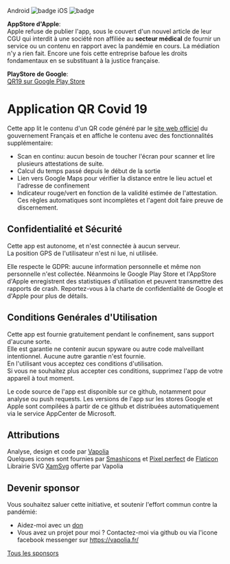 Android ![badge](https://build.appcenter.ms/v0.1/apps/af296157-d790-40c7-a895-8406154e7f12/branches/master/badge) 
iOS ![badge](https://build.appcenter.ms/v0.1/apps/c54eb1df-b61b-43f4-b3a1-e7429f89d1a9/branches/master/badge?t=1)

__AppStore d'Apple__:  
Apple refuse de publier l'app, sous le couvert d'un nouvel article de leur CGU qui interdit à une société non affiliée au **secteur médical** de fournir un service ou un contenu en rapport avec la pandémie en cours. La médiation n'y a rien fait. Encore une fois cette entreprise bafoue les droits fondamentaux en se substituant à la justice française.

__PlayStore de Google__:  
[QR19 sur Google Play Store](https://play.google.com/store/apps/details?id=fr.vapolia.qr19)

# Application QR Covid 19

Cette app lit le contenu d'un QR code généré par le [site web officiel](https://media.interieur.gouv.fr/deplacement-covid-19/) du gouvernement Français et en affiche le contenu avec des fonctionnalités supplémentaire: 
* Scan en continu: aucun besoin de toucher l'écran pour scanner et lire plusieurs attestations de suite.
* Calcul du temps passé depuis le début de la sortie
* Lien vers Google Maps pour vérifier la distance entre le lieu actuel et l'adresse de confinement
* Indicateur rouge/vert en fonction de la validité estimée de l'attestation. Ces règles automatiques sont incomplètes et l'agent doit faire preuve de discernement.

## Confidentialité et Sécurité

Cette app est autonome, et n'est connectée à aucun serveur.  
La position GPS de l'utilisateur n'est ni lue, ni utilisée.  

Elle respecte le GDPR: aucune information personnelle et même non personnelle n'est collectée. Néanmoins le Google Play Store et l'AppStore d'Apple enregistrent des statistiques d'utilisation et peuvent transmettre des rapports de crash. Reportez-vous à la charte de confidentialité de Google et d'Apple pour plus de détails.

## Conditions Genérales d'Utilisation

Cette app est fournie gratuitement pendant le confinement, sans support d'aucune sorte.  
Elle est garantie ne contenir aucun spyware ou autre code malveillant intentionnel. Aucune autre garantie n'est fournie.  
En l'utilisant vous acceptez ces conditions d'utilisation.  
Si vous ne souhaitez plus accepter ces conditions, supprimez l'app de votre appareil à tout moment.

Le code source de l'app est disponible sur ce github, notamment pour analyse ou push requests.
Les versions de l'app sur les stores Google et Apple sont compilées à partir de ce github et distribuées automatiquement via le service AppCenter de Microsoft.

## Attributions

Analyse, design et code par [Vapolia](https://vapolia.fr)  
Quelques icones sont fournies par [Smashicons](https://www.flaticon.com/authors/smashicons) et [Pixel perfect](https://www.flaticon.com/authors/pixel-perfect) de [Flaticon](https://www.flaticon.com/)  
Librairie SVG [XamSvg](https://github.com/softlion/xamsvg-samples) offerte par Vapolia  

## Devenir sponsor

Vous souhaitez saluer cette initiative, et soutenir l'effort commun contre la pandémié: 
* Aidez-moi avec un [don](https://liberapay.com/softlion/donate)
* Vous avez un projet pour moi ? Contactez-moi via github ou via l'icone facebook messenger sur https://vapolia.fr/

[Tous les sponsors](https://github.com/softlion/qr19/tree/master/Sponsors)

